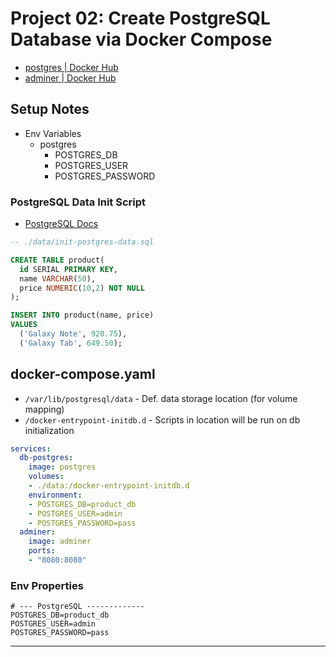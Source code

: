 # Project 02: Create PostgreSQL Database via Docker Compose

- [postgres | Docker Hub](https://hub.docker.com/_/postgres#initialization-scripts)
- [adminer | Docker Hub](https://hub.docker.com/_/adminer)

## Setup Notes
- Env Variables
  - postgres
    - POSTGRES_DB
    - POSTGRES_USER
    - POSTGRES_PASSWORD

### PostgreSQL Data Init Script
- [PostgreSQL Docs](https://www.postgresql.org/docs/current/app-initdb.html)

```sql
-- ./data/init-postgres-data.sql

CREATE TABLE product(
  id SERIAL PRIMARY KEY,
  name VARCHAR(50),
  price NUMERIC(10,2) NOT NULL
);

INSERT INTO product(name, price)
VALUES
  ('Galaxy Note', 920.75),
  ('Galaxy Tab', 649.50);
```

## docker-compose.yaml
- `/var/lib/postgresql/data` - Def. data storage location (for volume mapping)
- `/docker-entrypoint-initdb.d` - Scripts in location will be run on db initialization

```yaml
services:
  db-postgres:
    image: postgres
    volumes:
    - ./data:/docker-entrypoint-initdb.d
    environment:
    - POSTGRES_DB=product_db
    - POSTGRES_USER=admin
    - POSTGRES_PASSWORD=pass
  adminer:
    image: adminer
    ports:
    - "8080:8080"
```

### Env Properties

```properties
# --- PostgreSQL -------------
POSTGRES_DB=product_db
POSTGRES_USER=admin
POSTGRES_PASSWORD=pass
```
_____